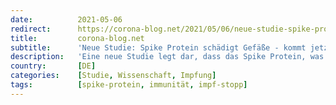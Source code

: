 ```yaml
---
date:          2021-05-06
redirect:      https://corona-blog.net/2021/05/06/neue-studie-spike-protein-schaedigt-gefaesse-kommt-jetzt-der-impfstopp/
title:         corona-blog.net
subtitle:      'Neue Studie: Spike Protein schädigt Gefäße - kommt jetzt der Impfstopp?'
description:   'Eine neue Studie legt dar, dass das Spike Protein, was Teil des Coronavirus ist, alleine schon gefährlich ist und die Gefäße schädigt.'
country:       [DE]
categories:    [Studie, Wissenschaft, Impfung]
tags:          [spike-protein, immunität, impf-stopp]
---
```


